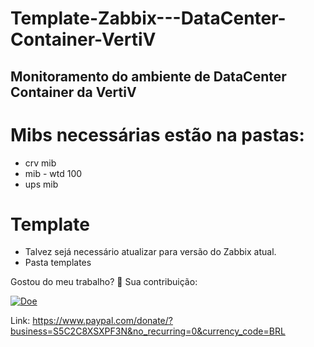 # Template-Zabbix---DataCenter-Container-VertiV

## Monitoramento do ambiente de DataCenter Container da VertiV

# Mibs necessárias estão na pastas: 
- crv mib
- mib - wtd 100
- ups mib

# Template
- Talvez sejá necessário atualizar para versão do Zabbix atual.
- Pasta templates

Gostou do meu trabalho?
💖 Sua contribuição:  

[![Doe](https://www.paypalobjects.com/pt_BR/BR/i/btn/btn_donateCC_LG.gif)](https://www.paypal.com/donate/?business=S5C2C8XSXPF3N&no_recurring=0&currency_code=BRL)

Link: https://www.paypal.com/donate/?business=S5C2C8XSXPF3N&no_recurring=0&currency_code=BRL
